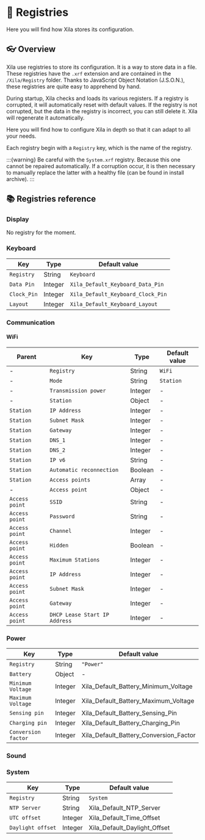 # 📜 Registries

Here you will find how Xila stores its configuration.

## 👓 Overview

Xila use registries to store its configuration. It is a way to store data in a file. These registries have the `.xrf` extension and are contained in the `/Xila/Registry` folder. Thanks to JavaScript Object Notation (J.S.O.N.), these registries are quite easy to apprehend by hand.

During startup, Xila checks and loads its various registers. If a registry is corrupted, it will automatically reset with default values. If the registry is not corrupted, but the data in the registry is incorrect, you can still delete it. Xila will regenerate it automatically.

Here you will find how to configure Xila in depth so that it can adapt to all your needs.

Each registry begin with a `Registry` key, which is the name of the registry.

:::{warning}
Be careful with the `System.xrf` registry. Because this one cannot be repaired automatically.
If a corruption occur, it is then necessary to manually replace the latter with a healthy file (can be found in install archive).
:::

## 📚 Registries reference

### Display

No registry for the moment.

### Keyboard

| Key         | Type    | Default value                     |
| ----------- | ------- | --------------------------------- |
| `Registry`  | String  | `Keyboard`                        |
| `Data Pin`  | Integer | `Xila_Default_Keyboard_Data_Pin`  |
| `Clock_Pin` | Integer | `Xila_Default_Keyboard_Clock_Pin` |
| `Layout`    | Integer | `Xila_Default_Keyboard_Layout`    |


### Communication

#### WiFi

| Parent         | Key                           | Type    | Default value |
| -------------- | ----------------------------- | ------- | ------------- |
| -              | `Registry`                    | String  | `WiFi`        |
| -              | `Mode`                        | String  | `Station`     |
| -              | `Transmission power`          | Integer | -             |
| -              | `Station`                     | Object  | -             |
| `Station`      | `IP Address`                  | Integer | -             |
| `Station`      | `Subnet Mask`                 | Integer | -             |
| `Station`      | `Gateway`                     | Integer | -             |
| `Station`      | `DNS_1`                       | Integer | -             |
| `Station`      | `DNS_2`                       | Integer | -             |
| `Station`      | `IP v6`                       | String  | -             |
| `Station`      | `Automatic reconnection`      | Boolean | -             |
| `Station`      | `Access points`               | Array   | -             |
| -              | `Access point`                | Object  | -             |
| `Access point` | `SSID`                        | String  | -             |
| `Access point` | `Password`                    | String  | -             |
| `Access point` | `Channel`                     | Integer | -             |
| `Access point` | `Hidden`                      | Boolean | -             |
| `Access point` | `Maximum Stations`            | Integer | -             |
| `Access point` | `IP Address`                  | Integer | -             |
| `Access point` | `Subnet Mask`                 | Integer | -             |
| `Access point` | `Gateway`                     | Integer | -             |
| `Access point` | `DHCP Lease Start IP Address` | Integer | -             |


### Power

| Key                 | Type    | Default value                          |
| ------------------- | ------- | -------------------------------------- |
| `Registry`          | String  | `"Power"`                                |
| `Battery`           | Object  | -                                      |
| `Minimum Voltage`   | Integer | Xila_Default_Battery_Minimum_Voltage   |
| `Maximum Voltage`   | Integer | Xila_Default_Battery_Maximum_Voltage   |
| `Sensing pin`       | Integer | Xila_Default_Battery_Sensing_Pin       |
| `Charging pin`      | Integer | Xila_Default_Battery_Charging_Pin      |
| `Conversion factor` | Integer | Xila_Default_Battery_Conversion_Factor |

### Sound



### System

| Key               | Type    | Default value                |
| ----------------- | ------- | ---------------------------- |
| `Registry`        | String  | `System`                     |
| `NTP Server`      | String  | Xila_Default_NTP_Server      |
| `UTC offset`      | Integer | Xila_Default_Time_Offset     |
| `Daylight offset` | Integer | Xila_Default_Daylight_Offset |


